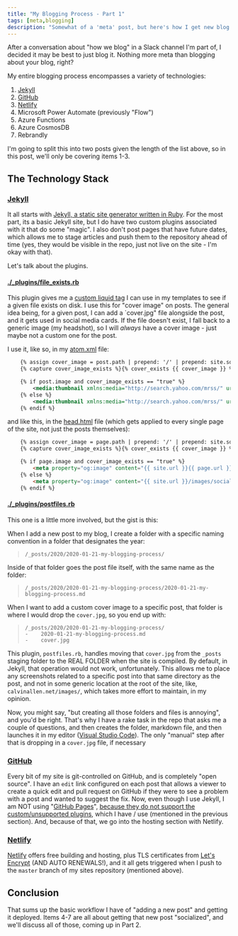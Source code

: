 ```yaml
---
title: "My Blogging Process - Part 1"
tags: [meta,blogging]
description: "Somewhat of a 'meta' post, but here's how I get new blog posts into the world!"
---
```


After a conversation about "how we blog" in a Slack channel I'm part of, I decided it may be best to just blog it.  Nothing more meta than blogging about your blog, right?

My entire blogging process encompasses a variety of technologies:

1. [Jekyll](https://www.jekyllrb.com)
2. [GitHub](https://github.com)
3. [Netlify](https://www.netlify.com)
4. Microsoft Power Automate (previously "Flow")
5. Azure Functions
6. Azure CosmosDB
7. Rebrandly

I'm going to split this into two posts given the length of the list above, so in this post, we'll only be covering items 1-3.

## The Technology Stack

### [Jekyll](https://www.jekyllrb.com)

It all starts with [Jekyll, a static site generator written in Ruby](https://www.jekyllrb.com).  For the most part, its a basic Jekyll site, but I do have two custom plugins associated with it that do some "magic".  I also don't post pages that have future dates, which allows me to stage articles and push them to the repository ahead of time (yes, they would be visible in the repo, just not live on the site - I'm okay with that).

Let's talk about the plugins.

#### [./_plugins/file_exists.rb](https://github.com/CalvinAllen/calvinallen.net/blob/master/_plugins/file_exists.rb)

This plugin gives me a [custom liquid tag](https://jekyllrb.com/docs/liquid/tags/) I can use in my templates to see if a given file exists on disk.  I use this for "cover image" on posts.  The general idea being, for a given post, I can add a `cover.jpg" file alongside the post, and it gets used in social media cards.  If the file doesn't exist, I fall back to a generic image (my headshot), so I will *always* have a cover image - just maybe not a custom one for the post.

I use it, like so, in my [atom.xml](https://github.com/CalvinAllen/calvinallen.net/blob/master/atom.xml) file:

```xml
    {% assign cover_image = post.path | prepend: '/' | prepend: site.source %}
    {% capture cover_image_exists %}{% cover_exists {{ cover_image }} %}{% endcapture %}

    {% if post.image and cover_image_exists == "true" %}
        <media:thumbnail xmlns:media="http://search.yahoo.com/mrss/" url="{{ site.url }}{{ post.url }}{{ post.image }}" />
    {% else %}
        <media:thumbnail xmlns:media="http://search.yahoo.com/mrss/" url="{{ site.url }}/images/social/headshot.jpg" />
    {% endif %}
```

and like this, in the [head.html](https://github.com/CalvinAllen/calvinallen.net/blob/master/_includes/head.html) file (which gets applied to every single page of the site, not just the posts themselves):

```html
    {% assign cover_image = page.path | prepend: '/' | prepend: site.source %}
    {% capture cover_image_exists %}{% cover_exists {{ cover_image }} %}{% endcapture %}

	{% if page.image and cover_image_exists == "true" %}
		<meta property="og:image" content="{{ site.url }}{{ page.url }}{{ page.image }}" />
	{% else %}
		<meta property="og:image" content="{{ site.url }}/images/social/headshot.jpg" />
	{% endif %}
```

#### [./_plugins/postfiles.rb](https://github.com/CalvinAllen/calvinallen.net/blob/master/_plugins/postfiles.rb)

This one is a little more involved, but the gist is this:

When I add a new post to my blog, I create a folder with a specific naming convention in a folder that designates the year:
> `/_posts/2020/2020-01-21-my-blogging-process/`

Inside of that folder goes the post file itself, with the same name as the folder:
> `/_posts/2020/2020-01-21-my-blogging-process/2020-01-21-my-blogging-process.md`

When I want to add a custom cover image to a specific post, that folder is where I would drop the `cover.jpg`, so you end up with:

> `/_posts/2020/2020-01-21-my-blogging-process/`  
> `-    2020-01-21-my-blogging-process.md`  
> `-    cover.jpg`

This plugin, `postfiles.rb`, handles moving that `cover.jpg` from the `_posts` staging folder to the REAL FOLDER when the site is compiled.  By default, in Jekyll, that operation would not work, unfortunately.  This allows me to place any screenshots related to a specific post into that same directory as the post, and not in some generic location at the root of the site, like, `calvinallen.net/images/`, which takes more effort to maintain, in my opinion.

Now, you might say, "but creating all those folders and files is annoying", and you'd be right.  That's why I have a rake task in the repo that asks me a couple of questions, and then creates the folder, markdown file, and then launches it in my editor ([Visual Studio Code](https://code.visualstudio.com)).  The only "manual" step after that is dropping in a `cover.jpg` file, if necessary

### [GitHub](https://www.github.com/CalvinAllen/calvinallen.net)

Every bit of my site is git-controlled on GitHub, and is completely "open source".  I have an `edit` link configured on each post that allows a viewer to create a quick edit and pull request on GitHub if they were to see a problem with a post and wanted to suggest the fix.  Now, even though I use Jekyll, I am NOT using "[GitHub Pages](https://pages.github.com/)", [because they do not support the custom/unsupported plugins](https://help.github.com/en/github/working-with-github-pages/about-github-pages-and-jekyll#plugins), which I have / use (mentioned in the previous section).  And, because of that, we go into the hosting section with Netlify.

### [Netlify](https://www.netlify.com)

[Netlify](https://www.netlify.com) offers free building and hosting, plus TLS certificates from [Let's Encrypt](https://www.letsencrypt.org) (AND AUTO RENEWALS!), and it all gets triggered when I push to the `master` branch of my sites repository (mentioned above).

## Conclusion

That sums up the basic workflow I have of "adding a new post" and getting it deployed.  Items 4-7 are all about getting that new post "socialized", and we'll discuss all of those, coming up in Part 2.
